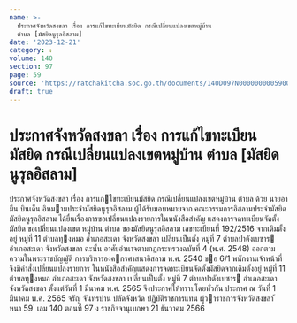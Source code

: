 ```yaml
---
name: >-
  ประกาศจังหวัดสงขลา เรื่อง การแก้ไขทะเบียนมัสยิด กรณีเปลี่ยนแปลงเขตหมู่บ้าน
  ตำบล [มัสยิดนูรุลอิสลาม]
date: '2023-12-21'
category: ง
volume: 140
section: 97
page: 59
source: 'https://ratchakitcha.soc.go.th/documents/140D097N0000000005900.pdf'
draft: true
---
```


# ประกาศจังหวัดสงขลา เรื่อง การแก้ไขทะเบียนมัสยิด กรณีเปลี่ยนแปลงเขตหมู่บ้าน ตำบล [มัสยิดนูรุลอิสลาม]

ประกาศจังหวัดสงขลา เรื่อง การแกไขทะเบียนมัสยิด กรณีเปลี่ยนแปลงเขตหมู่บ้าน ตําบล ด้วย นายอามีน บินเด็น อิหมามประจํามัสยิดนูรุลอิสลาม ผู้ได้รับมอบหมายจาก คณะกรรมการอิสลามประจํามัสยิด มัสยิดนูรุลอิสลาม ได้ยื่นเรื่องการขอเปลี่ยนแปลงรายการในหนังสือสําคัญ แสดงการจดทะเบียนจัดตั้งมัสยิด ขอเปลี่ยนแปลงเขต หมู่บ้าน ตําบล ของมัสยิดนูรุลอิสลาม เลขทะเบียนที่ 192/2516 จากเดิมตั้งอยู่ หมู่ที่ 11 ตําบลทุงหมอ อําเภอสะเดา จังหวัดสงขลา เปลี่ยนเป็นตั้ง หมู่ที่ 7 ตําบลปาดังเบซาร อําเภอสะเดา จังหวัดสงขลา ฉะนั้น อาศัยอํานาจตามกฎกระทรวงฉบับที่ 4 (พ.ศ. 2548) ออกตามความในพระราชบัญญัติ การบริหารองคกรศาสนาอิสลาม พ.ศ. 2540 ขอ 6/1 พนักงานเจ้าหน้าที่จึงมีคําสั่งเปลี่ยนแปลงรายการ ในหนังสือสําคัญแสดงการจดทะเบียนจัดตั้งมัสยิดจากเดิมตั้งอยู่ หมู่ที่ 11 ตําบลทุงหมอ อําเภอสะเดา จังหวัดสงขลา เปลี่ยนเป็นตั้ง หมู่ที่ 7 ตําบลปาดังเบซาร อําเภอสะเดา จังหวัดสงขลา ตั้งแต่วันที่ 1 มีนาคม พ.ศ. 2565 จึงประกาศให้ทราบโดยทั่วกัน ประกาศ ณ วันที่ 1 มีนาคม พ.ศ. 2565 จรัญ จันทรปาน ปลัดจังหวัด ปฏิบัติราชการแทน ผู้วาราชการจังหวัดสงขลา ้ หนา 59 ่ เลม 140 ตอนที่ 97 ง ราชกิจจานุเบกษา 21 ธันวาคม 2566
